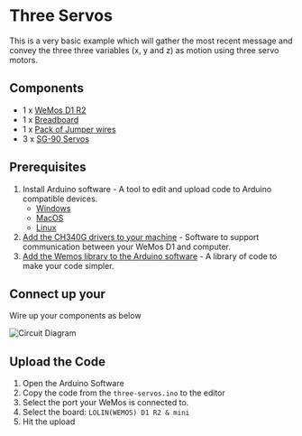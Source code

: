 # Three Servos
This is a very basic example which will gather the most recent message and convey the three three variables (x, y and z) as motion using three servo motors.

## Components
* 1 x [WeMos D1 R2](https://hobbycomponents.com/development-boards/863-wemos-d1-r2-esp8266-development-board)
* 1 x [Breadboard](https://hobbycomponents.com/prototyping/118-breadboard-830-point-solderless-pcb-bread-board-mb-102-mb102-test-development-diy)
* 1 x [Pack of Jumper wires](https://hobbycomponents.com/cables/183-20cm-male-to-male-solderless-dupont-jumper-wires-40-cable-pack)
* 3 x [SG-90 Servos](https://hobbycomponents.com/motors-and-servos/130-sg90-micro-servo-9g)

## Prerequisites 
1. Install Arduino software - A tool to edit and upload code to Arduino compatible devices.
    * [Windows](https://www.arduino.cc/en/Guide/Windows)
    * [MacOS](https://www.arduino.cc/en/Guide/MacOSX)
    * [Linux](https://www.arduino.cc/en/Guide/Linux)
2. [Add the  CH340G drivers to your machine](https://learn.sparkfun.com/tutorials/how-to-install-ch340-drivers/all) - Software to support communication between your WeMos D1 and computer. 
3. [Add the Wemos library to the Arduino software](https://elementztechblog.wordpress.com/2016/10/14/programming-esp8266-wemos-d1-r2-using-arduino-ide/) - A library of code to make your code simpler.

## Connect up your
Wire up your components as below

![Circuit Diagram](three-servos/assets/circuit.png)

## Upload the Code
1. Open the Arduino Software
2. Copy the code from the `three-servos.ino` to the editor
3. Select the port your WeMos is connected to.
4. Select the board: `LOLIN(WEMOS) D1 R2 & mini`
5. Hit the upload
